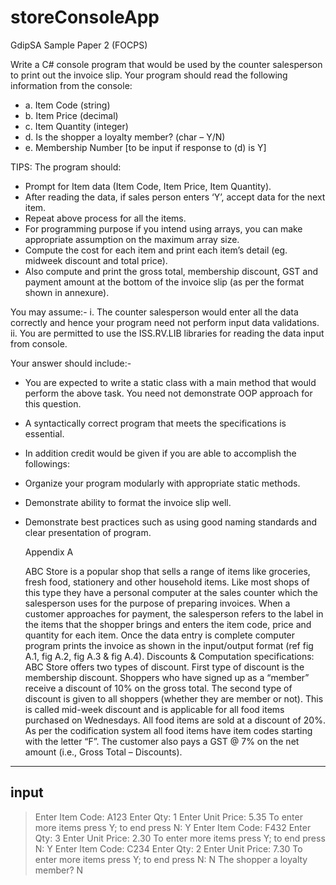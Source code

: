 # storeConsoleApp
GdipSA Sample Paper 2 (FOCPS)

Write a C# console program that would be used by the counter salesperson to print out the
invoice slip.
Your program should read the following information from the console:
- a. Item Code (string)
- b. Item Price (decimal)
- c. Item Quantity (integer)
- d. Is the shopper a loyalty member? (char – Y/N)
- e. Membership Number [to be input if response to (d) is Y]

TIPS: The program should:
- Prompt for Item data (Item Code, Item Price, Item Quantity).
- After reading the data, if sales person enters ‘Y’, accept data for the next item.
- Repeat above process for all the items.
- For programming purpose if you intend using arrays, you can make appropriate
  assumption on the maximum array size.
- Compute the cost for each item and print each item’s detail (eg. midweek discount
  and total price).
- Also compute and print the gross total, membership discount, GST and payment
  amount at the bottom of the invoice slip (as per the format shown in annexure).

You may assume:-
i. The counter salesperson would enter all the data correctly and hence your program
   need not perform input data validations.
ii. You are permitted to use the ISS.RV.LIB libraries for reading the data input from
    console.

Your answer should include:-
- You are expected to write a static class with a main method that would perform the
  above task. You need not demonstrate OOP approach for this question.
- A syntactically correct program that meets the specifications is essential.
- In addition credit would be given if you are able to accomplish the followings:
- Organize your program modularly with appropriate static methods.
- Demonstrate ability to format the invoice slip well.
- Demonstrate best practices such as using good naming standards and clear
  presentation of program.
  
  
  Appendix A
  
  ABC Store is a popular shop that sells a range of items like groceries, fresh food, stationery
  and other household items. Like most shops of this type they have a personal computer at the
  sales counter which the salesperson uses for the purpose of preparing invoices. When a
  customer approaches for payment, the salesperson refers to the label in the items that the
  shopper brings and enters the item code, price and quantity for each item. Once the data entry
  is complete computer program prints the invoice as shown in the input/output format (ref fig
  A.1, fig A.2, fig A.3 & fig A.4).
  Discounts & Computation specifications:
  ABC Store offers two types of discount. First type of discount is the membership discount.
  Shoppers who have signed up as a “member” receive a discount of 10% on the gross total.
  The second type of discount is given to all shoppers (whether they are member or not). This
  is called mid-week discount and is applicable for all food items purchased on Wednesdays.
  All food items are sold at a discount of 20%. As per the codification system all food items
  have item codes starting with the letter “F”. The customer also pays a GST @ 7% on the net
  amount (i.e., Gross Total – Discounts).

---
input
---
> Enter Item Code: A123
> Enter Qty: 1
> Enter Unit Price: 5.35
> To enter more items press Y; to end press N: Y
> Enter Item Code: F432
> Enter Qty: 3
> Enter Unit Price: 2.30
> To enter more items press Y; to end press N: Y
> Enter Item Code: C234
> Enter Qty: 2
> Enter Unit Price: 7.30
> To enter more items press Y; to end press N: N
> The shopper a loyalty member?  N
